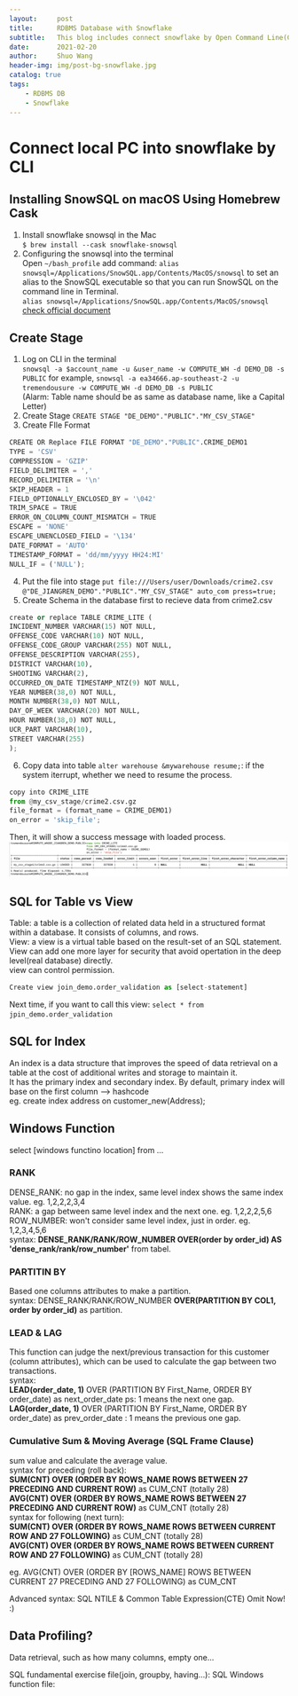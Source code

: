 ```yaml
---
layout:     post
title:      RDBMS Database with Snowflake
subtitle:   This blog includes connect snowflake by Open Command Line(CLI) in Mac, and includes some high level windows analytic function, such as dense_rank, partion by, lead, lag and so forth. 
date:       2021-02-20
author:     Shuo Wang
header-img: img/post-bg-snowflake.jpg
catalog: true
tags:
    - RDBMS DB
    - Snowflake
---
```



# Connect local PC into snowflake by CLI

## Installing SnowSQL on macOS Using Homebrew Cask
1. Install snowflake snowsql in the Mac  
`$ brew install --cask snowflake-snowsql`  
2. Configuring the snowsql into the terminal  
Open `~/bash_profile` add command: `alias snowsql=/Applications/SnowSQL.app/Contents/MacOS/snowsql` to set an alias to the SnowSQL executable so that you can run SnowSQL on the command line in Terminal.   
`alias snowsql=/Applications/SnowSQL.app/Contents/MacOS/snowsql`
[check official document](https://docs.snowflake.com/en/user-guide/snowsql-install-config.html#installing-snowsql-on-macos-using-homebrew-cask)

## Create Stage
1. Log on CLI in the terminal  
`snowsql -a $account_name -u &user_name -w COMPUTE_WH -d DEMO_DB -s PUBLIC`
for example, `snowsql -a ea34666.ap-southeast-2 -u tremendousure -w COMPUTE_WH -d DEMO_DB -s PUBLIC`  
(Alarm: Table name should be as same as database name, like a Capital Letter)
2. Create Stage
`CREATE STAGE "DE_DEMO"."PUBLIC"."MY_CSV_STAGE"`  
3. Create FIle Format
```python
CREATE OR Replace FILE FORMAT "DE_DEMO"."PUBLIC".CRIME_DEMO1
TYPE = 'CSV'
COMPRESSION = 'GZIP'
FIELD_DELIMITER = ','
RECORD_DELIMITER = '\n'
SKIP_HEADER = 1
FIELD_OPTIONALLY_ENCLOSED_BY = '\042'
TRIM_SPACE = TRUE
ERROR_ON_COLUMN_COUNT_MISMATCH = TRUE
ESCAPE = 'NONE'
ESCAPE_UNENCLOSED_FIELD = '\134'
DATE_FORMAT = 'AUTO'
TIMESTAMP_FORMAT = 'dd/mm/yyyy HH24:MI'
NULL_IF = ('NULL');
```
4. Put the file into stage
`put file:///Users/user/Downloads/crime2.csv @"DE_JIANGREN_DEMO"."PUBLIC"."MY_CSV_STAGE" auto_com
                                                 press=true;`
5. Create Schema in the database first to recieve data from crime2.csv
```python
create or replace TABLE CRIME_LITE (
INCIDENT_NUMBER VARCHAR(15) NOT NULL,
OFFENSE_CODE VARCHAR(10) NOT NULL,
OFFENSE_CODE_GROUP VARCHAR(255) NOT NULL,
OFFENSE_DESCRIPTION VARCHAR(255),
DISTRICT VARCHAR(10),
SHOOTING VARCHAR(2),
OCCURRED_ON_DATE TIMESTAMP_NTZ(9) NOT NULL,
YEAR NUMBER(38,0) NOT NULL,
MONTH NUMBER(38,0) NOT NULL,
DAY_OF_WEEK VARCHAR(20) NOT NULL,
HOUR NUMBER(38,0) NOT NULL,
UCR_PART VARCHAR(10),
STREET VARCHAR(255)
);
```  
                                                 
6. Copy data into table
`alter warehouse &mywarehouse resume;`: if the system iterrupt, whether we need to resume the process.
```python
copy into CRIME_LITE
from @my_csv_stage/crime2.csv.gz
file_format = (format_name = CRIME_DEMO1)
on_error = 'skip_file';
```  
Then, it will show a success message with loaded process.
![picture1](/img/snowflake-file-sucess.png)


## SQL for Table vs View
Table: a table is a collection of related data held in a structured format within a database. It consists of columns, and rows.  
View: a view is a virtual table based on the result-set of an SQL statement.  
View can add one more layer for security that avoid opertation in the deep level(real database) directly.  
view can control permission.  
```python
Create view join_demo.order_validation as [select-statement]
```  
Next time, if you want to call this view: `select * from jpin_demo.order_validation`

## SQL for Index
An index is a data structure that improves the speed of data retrieval on a table at the cost of additional writes and storage to maintain it.  
It has the primary index and secondary index. By default, primary index will base on the first column --> hashcode    
eg. create index address on customer_new(Address);


## Windows Function
select [windows functino location] from ...
### RANK
DENSE_RANK: no gap in the index, same level index shows the same index value. eg. 1,2,2,2,3,4  
RANK: a gap between same level index and the next one. eg. 1,2,2,2,5,6  
ROW_NUMBER: won't consider same level index, just in order. eg. 1,2,3,4,5,6  
syntax: **DENSE_RANK/RANK/ROW_NUMBER OVER(order by order_id) AS 'dense_rank/rank/row_number'** from tabel.

### PARTITIN BY
Based one columns attributes to make a partition.  
syntax: DENSE_RANK/RANK/ROW_NUMBER **OVER(PARTITION BY COL1, order by order_id)** as partition.  

### LEAD & LAG
This function can judge the next/previous transaction for this customer (column attributes), which can be used to calculate the gap between two transactions.  
syntax:  
**LEAD(order_date, 1)** OVER (PARTITION BY First_Name, ORDER BY order_date) as next_order_date ps: 1 means the next one gap.  
**LAG(order_date, 1)** OVER (PARTITION BY First_Name, ORDER BY order_date) as prev_order_date : 1 means the previous one gap.

### Cumulative Sum & Moving Average (SQL Frame Clause)
sum value and calculate the average value.  
syntax for preceding (roll back):  
**SUM(CNT) OVER (ORDER BY ROWS_NAME ROWS BETWEEN 27 PRECEDING AND CURRENT ROW)** as CUM_CNT  (totally 28)   
**AVG(CNT) OVER (ORDER BY ROWS_NAME ROWS BETWEEN 27 PRECEDING AND CURRENT ROW)** as CUM_CNT  (totally 28)   
syntax for following (next turn):  
**SUM(CNT) OVER (ORDER BY ROWS_NAME ROWS BETWEEN CURRENT ROW AND 27 FOLLOWING)** as CUM_CNT  (totally 28)    
**AVG(CNT) OVER (ORDER BY ROWS_NAME ROWS BETWEEN CURRENT ROW AND 27 FOLLOWING)** as CUM_CNT  (totally 28)

eg. AVG(CNT) OVER (ORDER BY [ROWS_NAME] ROWS BETWEEN CURRENT 27 PRECEDING AND 27 FOLLOWING) as CUM_CNT 

Advanced syntax: SQL NTILE & Common Table Expression(CTE) Omit Now! :)

## Data Profiling?
Data retrieval, such as how many columns, empty one...

SQL fundamental exercise file(join, groupby, having...):
SQL Windows function file:




















